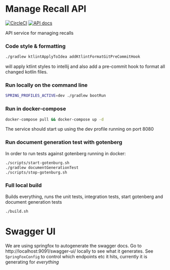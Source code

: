 # Manage Recall API

[![CircleCI](https://circleci.com/gh/ministryofjustice/manage-recalls-api/tree/main.svg?style=svg)](https://circleci.com/gh/ministryofjustice/manage-recalls-api)
[![API docs](https://img.shields.io/badge/API_docs_-view-85EA2D.svg?logo=swagger)](https://manage-recalls-api-dev.hmpps.service.justice.gov.uk/swagger-ui/)

API service for managing recalls


### Code style & formatting
```bash
./gradlew ktlintApplyToIdea addKtlintFormatGitPreCommitHook
```
will apply ktlint styles to intellij and also add a pre-commit hook to format all changed kotlin files.

### Run locally on the command line
```bash
SPRING_PROFILES_ACTIVE=dev ./gradlew bootRun
```

### Run in docker-compose
```bash
docker-compose pull && docker-compose up -d
```
The service should start up using the dev profile running on port 8080

### Run document generation test with gotenberg
In order to run tests against gotenberg running in docker: 
```bash
./scripts/start-gotenburg.sh
./gradlew documentGenerationTest
./scripts/stop-gotenburg.sh
```

### Full local build
Builds everything, runs the unit tests, integration tests, start gotenberg and document generation tests

`./build.sh`

# Swagger UI
We are using springfox to autogenerate the swagger docs. Go to http://localhost:9091/swagger-ui/ locally to see what it generates.
See `SpringFoxConfig` to control which endpoints etc it hits, currently it is generating for *everything*